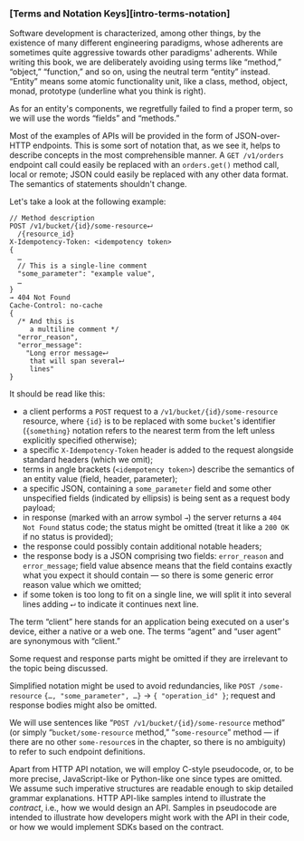 ### [Terms and Notation Keys][intro-terms-notation]

Software development is characterized, among other things, by the existence of many different engineering paradigms, whose adherents are sometimes quite aggressive towards other paradigms' adherents. While writing this book, we are deliberately avoiding using terms like “method,” “object,” “function,” and so on, using the neutral term “entity” instead. “Entity” means some atomic functionality unit, like a class, method, object, monad, prototype (underline what you think is right).

As for an entity's components, we regretfully failed to find a proper term, so we will use the words “fields” and “methods.”

Most of the examples of APIs will be provided in the form of JSON-over-HTTP endpoints. This is some sort of notation that, as we see it, helps to describe concepts in the most comprehensible manner. A `GET /v1/orders` endpoint call could easily be replaced with an `orders.get()` method call, local or remote; JSON could easily be replaced with any other data format. The semantics of statements shouldn't change.

Let's take a look at the following example:

```
// Method description
POST /v1/bucket/{id}/some-resource⮠
  /{resource_id}
X-Idempotency-Token: <idempotency token>
{
  …
  // This is a single-line comment
  "some_parameter": "example value",
  …
}
→ 404 Not Found
Cache-Control: no-cache
{
  /* And this is
     a multiline comment */
  "error_reason",
  "error_message":
    "Long error message⮠
     that will span several⮠
     lines"
}
```

It should be read like this:
  * a client performs a `POST` request to a `/v1/bucket/{id}/some-resource` resource, where `{id}` is to be replaced with some `bucket`'s identifier (`{something}` notation refers to the nearest term from the left unless explicitly specified otherwise);
  * a specific `X-Idempotency-Token` header is added to the request alongside standard headers (which we omit);
  * terms in angle brackets (`<idempotency token>`) describe the semantics of an entity value (field, header, parameter);
  * a specific JSON, containing a `some_parameter` field and some other unspecified fields (indicated by ellipsis) is being sent as a request body payload;
  * in response (marked with an arrow symbol `→`) the server returns a `404 Not Found` status code; the status might be omitted (treat it like a `200 OK` if no status is provided);
  * the response could possibly contain additional notable headers;
  * the response body is a JSON comprising two fields: `error_reason` and `error_message`; field value absence means that the field contains exactly what you expect it should contain — so there is some generic error reason value which we omitted;
  * if some token is too long to fit on a single line, we will split it into several lines adding `⮠` to indicate it continues next line.

The term “client” here stands for an application being executed on a user's device, either a native or a web one. The terms “agent” and “user agent” are synonymous with “client.”

Some request and response parts might be omitted if they are irrelevant to the topic being discussed.

Simplified notation might be used to avoid redundancies, like `POST /some-resource` `{…, "some_parameter", …}` → `{ "operation_id" }`; request and response bodies might also be omitted.

We will use sentences like “`POST /v1/bucket/{id}/some-resource` method” (or simply “`bucket/some-resource` method,” “`some-resource`” method — if there are no other `some-resource`s in the chapter, so there is no ambiguity) to refer to such endpoint definitions.

Apart from HTTP API notation, we will employ C-style pseudocode, or, to be more precise, JavaScript-like or Python-like one since types are omitted. We assume such imperative structures are readable enough to skip detailed grammar explanations. HTTP API-like samples intend to illustrate the *contract*, i.e., how we would design an API. Samples in pseudocode are intended to illustrate how developers might work with the API in their code, or how we would implement SDKs based on the contract.
